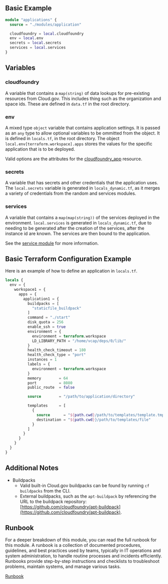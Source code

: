 ## Basic Example

```terraform
module "applications" {
  source = "./modules/application"

  cloudfoundry = local.cloudfoundry
  env = local.env
  secrets = local.secrets
  services = local.services
}
```

## Variables

### cloudfoundry

A variable that contains a `map(string)` of data lookups for pre-existing resources from Cloud.gov. This includes thing such as the organization and space ids. These are defined in `data.tf` in the root directory.

### env

A mixed type `object` variable that contains application settings. It is passed as an `any` type to allow optional variables to be ommitted from the object. It is defined in `locals.tf`, in the root directory. The object `local.env[terraform.workspace].apps` stores the values for the specific application that is to be deployed.

Valid options are the attributes for the [cloudfoundry_app](https://registry.terraform.io/providers/cloudfoundry-community/cloudfoundry/latest/docs/resources/app) resource.

### secrets

A variable that has secrets and other credentials that the application uses. The `local.secrets` variable is generated in `locals_dynamic.tf`, as it merges a variety of credentials from the random and services modules.

### services

A variable that contains a `map(map(string))` of the services deployed in the environment. `local.services` is generated in `locals_dynamic.tf`, due to needing to be generated after the creation of the services, after the instance id are known. The services are then bound to the application.

See the [service module](../service/readme.MD) for more information.

## Basic Terraform Configuration Example

Here is an example of how to define an application in `locals.tf`.

```terraform
locals {
  env = {
    workspace1 = {
      apps = {
        application1 = {
          buildpacks = [
            "staticfile_buildpack"
          ]
          command = "./start"
          disk_quota = 256
          enable_ssh = true
          environment = {
            environment = terraform.workspace
            LD_LIBRARY_PATH = "/home/vcap/deps/0/lib/"      
          }
          health_check_timeout = 180
          health_check_type = "port"
          instances = 1
          labels = {
            environment = terraform.workspace
          }
          memory        = 64
          port          = 8080
          public_route  = false

          source        = "/path/to/application/directory"

          templates     = [
            {
              source      = "${path.cwd}/path/to/templates/template.tmpl"
              destination = "${path.cwd}}/path/to/templates/file"
            }
          ]
        }
      }
    }
  }
}
```

## Additional Notes

- Buildpacks
    - Valid built-in Cloud.gov buildpacks can be found by running `cf buildpacks` from the CLI.
    - External buildpacks, such as the `apt-buildpack` by referencing the URL to the buildpack repository: [https://github.com/cloudfoundry/apt-buildpack](https://github.com/cloudfoundry/apt-buildpack).

## Runbook

For a deeper breakdown of this module, you can read the full runbook for this module. A runbook is a collection of documented procedures, guidelines, and best practices used by teams, typically in IT operations and system administration, to handle routine processes and incidents efficiently. Runbooks provide step-by-step instructions and checklists to troubleshoot problems, maintain systems, and manage various tasks.

[Runbook](RUNBOOK.md)
